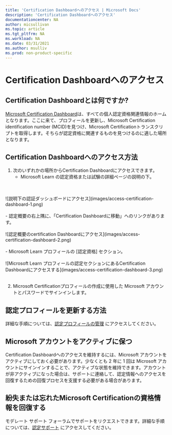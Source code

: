 ```yaml
---
title: 'Certification Dashboardへのアクセス | Microsoft Docs'
description: 'Certification Dashboardへのアクセス' 
documentationcenter: NA 
author: micsullivan
ms.topic: article
ms.tgt_pltfrm: NA
ms.workload: NA
ms.date: 03/31/2021
ms.author: msulliv
ms.prod: non-product-specific
---
```

# Certification Dashboardへのアクセス

## Certification Dashboardとは何ですか?

[Microsoft Certification Dashboard](https://aka.ms/certdashboard)は、すべての個人認定資格関連情報のホームとなります。ここに来て、プロフィールを更新し、Microsoft Certification identification number (MCID)を見つけ、Microsoft Certificationトランスクリプトを取得します。そちらが認定資格に関連するものを見つけるのに適した場所となります。

## Certification Dashboardへのアクセス方法

1. 次のいずれかの場所からCertification Dashboardにアクセスできます。
    - Microsoft Learn の認定資格または試験の詳細ページの説明の下。
<br/>
<br/>
![説明下の認証ダッシュボードにアクセス](images/access-certification-dashboard-1.png)
<br/>
<br/>
    - 認定概要の右上隅に、「Certification Dashboardに移動」へのリンクがあります。
<br/>
<br/>
![認定概要のcertification Dashboardにアクセス](images/access-certification-dashboard-2.png)
<br/>
<br/>
    - Microsoft Learn プロフィールの [認定資格] セクション。
<br/>
<br/>
![Microsoft Learn プロフィールの認定セクションにあるCertification Dashboardにアクセスする](images/access-certification-dashboard-3.png)
<br/>
<br/>

2. Microsoft Certificationプロフィールの作成に使用した Microsoft アカウントとパスワードでサインインします。

## 認定プロフィールを更新する方法

詳細な手順については、[認定プロフィールの管理](/learn/certifications/manage-certification-profile) にアクセスしてください。

## Microsoft アカウントをアクティブに保つ

Certification Dashboardへのアクセスを維持するには、Microsoft アカウントをアクティブにしておく必要があります。少なくとも 2 年に 1 回は Microsoft アカウントにサインインすることで、アクティブな状態を維持できます。アカウントが非アクティブになった場合は、サポートに連絡して、認定情報へのアクセスを回復するための回復プロセスを支援する必要がある場合があります。

## 紛失または忘れたMicrosoft Certificationの資格情報を回復する

モデレート サポート フォーラムでサポートをリクエストできます。詳細な手順については、[認定サポート](/learn/certifications/help) にアクセスしてください。